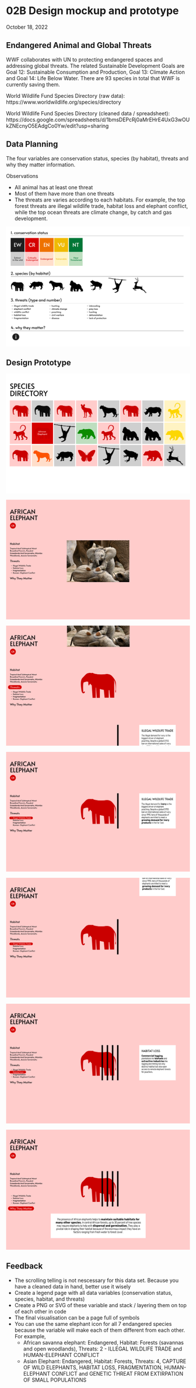 # 02B Design mockup and prototype

<p>October 18, 2022</p>

## Endangered Animal and Global Threats

<p>WWF collaborates with UN to protecting endangered spaces and addressing global threats. The related Sustainable Development Goals are Goal 12: Sustainable Consumption and Production, Goal 13: Climate Action and Goal 14: Life Below Water. There are 93 species in total that WWF is currently saving them. </p>

<p>World Wildlife Fund Species Directory (raw data): https://www.worldwildlife.org/species/directory</p>
<p>World Wildlife Fund Species Directory (cleaned data / spreadsheet): https://docs.google.com/spreadsheets/d/1bmsDEPcRj0aMrEHrE4UxG3wOUkZNEcnyO5EAdgCo0Yw/edit?usp=sharing
  
## Data Planning

The four variables are conservation status, species (by habitat), threats and why they matter information. 

Observations
<ul>
<li>All animal has at least one threat</li>
<li>Most of them have more than one threats</li>
<li>The threats are varies according to each habitats. For example, the top forest threats are illegal wildlife trade, habitat loss and elephant conflict, while the top ocean threats are climate change, by catch and gas development.</li>
</ul>

![image](00.jpg)

## Design Prototype

![image](01.jpg)

![image](02.jpg)

![image](03.jpg)

![image](04.jpg)

![image](05.jpg)

![image](06.jpg)

![image](07.jpg)

## Feedback

<ul>
<li>The scrolling telling is not nescessary for this data set. Because you have a cleaned data in hand, better use it wisely</li>
<li>Create a legend page with all data variables (conservation status, species, habitat, and threats)</li>
<li>Create a PNG or SVG of these variable and stack / layering them on top of each other in code</li>
<li>The final visualisation can be a page full of symbols</li>
<li>You can use the same elephant icon for all 7 endangered species because the variable will make each of them different from each other. For example,
<ul>
<li>African savanna elephant: Endangered, Habitat: Forests (savannas and open woodlands), Threats: 2 - ILLEGAL WILDLIFE TRADE and	HUMAN-ELEPHANT CONFLICT</li>
<li>Asian Elephant: Endangered, Habitat: Forests, Threats: 4, CAPTURE OF WILD ELEPHANTS,	HABITAT LOSS,	FRAGMENTATION,	HUMAN-ELEPHANT CONFLICT and	GENETIC THREAT FROM EXTIRPATION OF SMALL POPULATIONS</li>
</ul>
